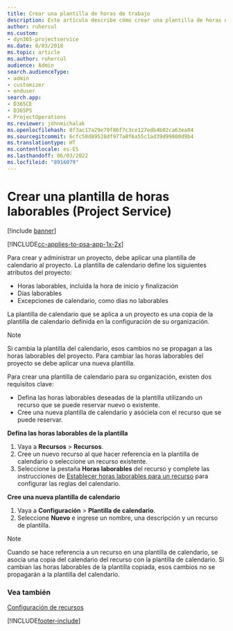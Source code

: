 ```yaml
---
title: Crear una plantilla de horas de trabajo
description: Este artículo describe cómo crear una plantilla de horas de trabajo en Project Service.
author: ruhercul
ms.custom:
- dyn365-projectservice
ms.date: 8/03/2018
ms.topic: article
ms.author: ruhercul
audience: Admin
search.audienceType:
- admin
- customizer
- enduser
search.app:
- D365CE
- D365PS
- ProjectOperations
ms.reviewer: johnmichalak
ms.openlocfilehash: 8f3ac17a29e79f86f7c3ce127edb4b02ca63ea04
ms.sourcegitcommit: 6cfc50d89528df977a8f6a55c1ad39d99800d9b4
ms.translationtype: HT
ms.contentlocale: es-ES
ms.lasthandoff: 06/03/2022
ms.locfileid: "8916079"
---
```

# <a name="create-a-work-hours-template-project-service"></a>Crear una plantilla de horas laborables (Project Service)

[!include [banner](../includes/psa-now-project-operations.md)]

[!INCLUDE[cc-applies-to-psa-app-1x-2x](../includes/cc-applies-to-psa-app-3x.md)]

Para crear y administrar un proyecto, debe aplicar una plantilla de calendario al proyecto. La plantilla de calendario define los siguientes atributos del proyecto:

- Horas laborables, incluida la hora de inicio y finalización
- Días laborables
- Excepciones de calendario, como días no laborables

La plantilla de calendario que se aplica a un proyecto es una copia de la plantilla de calendario definida en la configuración de su organización.

> [!NOTE]
> Si cambia la plantilla del calendario, esos cambios no se propagan a las horas laborables del proyecto. Para cambiar las horas laborables del proyecto se debe aplicar una nueva plantilla.

Para crear una plantilla de calendario para su organización, existen dos requisitos clave:

- Defina las horas laborables deseadas de la plantilla utilizando un recurso que se puede reservar nuevo o existente.
- Cree una nueva plantilla de calendario y asóciela con el recurso que se puede reservar.

**Defina las horas laborables de la plantilla**

1. Vaya a **Recursos** \> **Recursos**.
2. Cree un nuevo recurso al que hacer referencia en la plantilla de calendario o seleccione un recurso existente.
3. Seleccione la pestaña **Horas laborables** del recurso y complete las instrucciones de [Establecer horas laborables para un recurso](/dynamics365/field-service/set-work-hours-resource) para configurar las reglas del calendario.

**Cree una nueva plantilla de calendario**

1. Vaya a **Configuración** \> **Plantilla de calendario**.
2. Seleccione **Nuevo** e ingrese un nombre, una descripción y un recurso de plantilla.


> [!NOTE]
> Cuando se hace referencia a un recurso en una plantilla de calendario, se asocia una copia del calendario del recurso con la plantilla de calendario. Si cambian las horas laborables de la plantilla copiada, esos cambios no se propagarán a la plantilla del calendario.


### <a name="see-also"></a>Vea también  
 [Configuración de recursos](../psa/set-up-resources.md)


[!INCLUDE[footer-include](../includes/footer-banner.md)]
